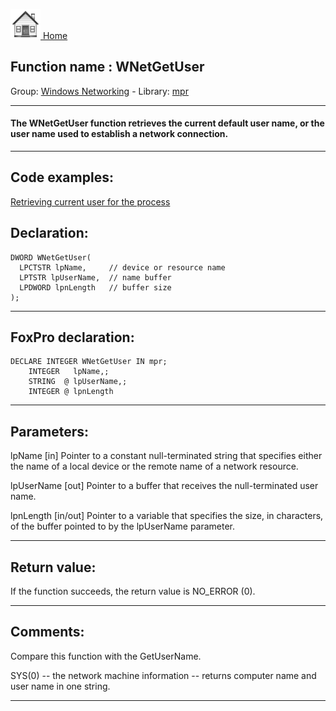 [<img src="../../images/home.png"> Home ](https://github.com/VFPX/Win32API)  

## Function name : WNetGetUser
Group: [Windows Networking](../../functions_group.md#Windows_Networking)  -  Library: [mpr](../../libraries.md#mpr)  
***  


#### The WNetGetUser function retrieves the current default user name, or the user name used to establish a network connection. 
***  


## Code examples:
[Retrieving current user for the process](../../samples/sample_310.md)  

## Declaration:
```foxpro  
DWORD WNetGetUser(
  LPCTSTR lpName,     // device or resource name
  LPTSTR lpUserName,  // name buffer
  LPDWORD lpnLength   // buffer size
);  
```  
***  


## FoxPro declaration:
```foxpro  
DECLARE INTEGER WNetGetUser IN mpr;
	INTEGER   lpName,;
	STRING  @ lpUserName,;
	INTEGER @ lpnLength  
```  
***  


## Parameters:
lpName 
[in] Pointer to a constant null-terminated string that specifies either the name of a local device or the remote name of a network resource.

lpUserName 
[out] Pointer to a buffer that receives the null-terminated user name. 

lpnLength 
[in/out] Pointer to a variable that specifies the size, in characters, of the buffer pointed to by the lpUserName parameter.  
***  


## Return value:
If the function succeeds, the return value is NO_ERROR (0).   
***  


## Comments:
Compare this function with the GetUserName.  
  
SYS(0) -- the network machine information -- returns computer name and user name in one string.  
  
***  

